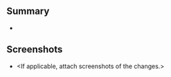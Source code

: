## Summary
- <Bulleted list of what the PR does>

## Screenshots
- <If applicable, attach screenshots of the changes.>